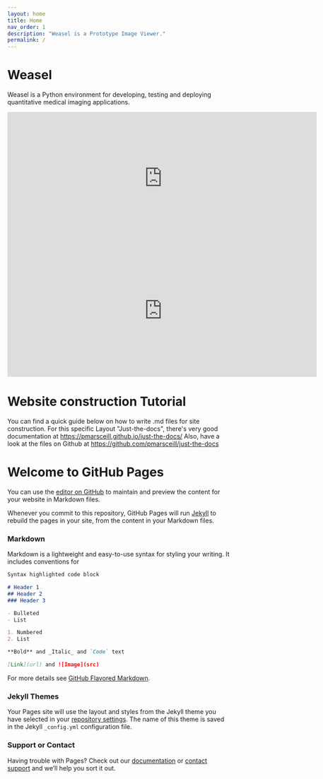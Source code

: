 ```yaml
---
layout: home
title: Home
nav_order: 1
description: "Weasel is a Prototype Image Viewer."
permalink: /
---
```

# Weasel

Weasel is a Python environment for developing, testing and deploying quantitative medical imaging applications. 


<iframe 
  class="embedded-video-16-9" 
  src="https://www.youtube.com/embed/-TMkZzzPZBU" 
  frameborder="0" 
  width="700"
  height="300"
  allowfullscreen=""
></iframe>

<iframe 
  class="responsive-iframe"
  src="https://github.com/QIB-Sheffield/weasel.github.io/blob/main/media/Challenge.jpg" 
  frameborder="0" 
  width="700"
  height="300"
  allowfullscreen=""
></iframe>



# Website construction Tutorial

You can find a quick guide below on how to write .md files for site construction.
For this specific Layout "Just-the-docs", there's very good documentation at https://pmarsceill.github.io/just-the-docs/
Also, have a look at the files on Github at https://github.com/pmarsceill/just-the-docs

# Welcome to GitHub Pages

You can use the [editor on GitHub](https://github.com/QIB-Sheffield/weasel.github.io/edit/gh-pages/index.md) to maintain and preview the content for your website in Markdown files.

Whenever you commit to this repository, GitHub Pages will run [Jekyll](https://jekyllrb.com/) to rebuild the pages in your site, from the content in your Markdown files.

### Markdown

Markdown is a lightweight and easy-to-use syntax for styling your writing. It includes conventions for

```markdown
Syntax highlighted code block

# Header 1
## Header 2
### Header 3

- Bulleted
- List

1. Numbered
2. List

**Bold** and _Italic_ and `Code` text

[Link](url) and ![Image](src)
```

For more details see [GitHub Flavored Markdown](https://guides.github.com/features/mastering-markdown/).

### Jekyll Themes

Your Pages site will use the layout and styles from the Jekyll theme you have selected in your [repository settings](https://github.com/QIB-Sheffield/weasel.github.io/settings). The name of this theme is saved in the Jekyll `_config.yml` configuration file.

### Support or Contact

Having trouble with Pages? Check out our [documentation](https://docs.github.com/categories/github-pages-basics/) or [contact support](https://github.com/contact) and we’ll help you sort it out.
